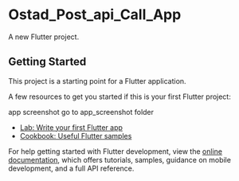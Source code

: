 # Ostad_Post_api_Call_App

A new Flutter project.

## Getting Started

This project is a starting point for a Flutter application.

A few resources to get you started if this is your first Flutter project:


app screenshot go to app_screenshot folder

- [Lab: Write your first Flutter app](https://docs.flutter.dev/get-started/codelab)
- [Cookbook: Useful Flutter samples](https://docs.flutter.dev/cookbook)

For help getting started with Flutter development, view the
[online documentation](https://docs.flutter.dev/), which offers tutorials,
samples, guidance on mobile development, and a full API reference.
